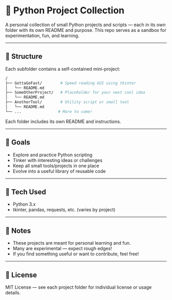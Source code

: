 # 🐍 Python Project Collection

A personal collection of small Python projects and scripts — each in its own folder with its own README and purpose. This repo serves as a sandbox for experimentation, fun, and learning.

---

## 📁 Structure

Each subfolder contains a self-contained mini-project:

```bash
/
├── GottaGoFast/        # Speed reading GUI using tkinter
│   └── README.md
├── SomeOtherProject/   # Placeholder for your next cool idea
│   └── README.md
├── AnotherTool/        # Utility script or small tool
│   └── README.md
└── ...                # More to come!
```

Each folder includes its own README and instructions.

---

## 🎯 Goals

- Explore and practice Python scripting
- Tinker with interesting ideas or challenges
- Keep all small tools/projects in one place
- Evolve into a useful library of reusable code

---

## 🧰 Tech Used

- Python 3.x
- tkinter, pandas, requests, etc. (varies by project)

---

## 📌 Notes

- These projects are meant for personal learning and fun.
- Many are experimental — expect rough edges!
- If you find something useful or want to contribute, feel free!

---

## 📄 License

MIT License — see each project folder for individual license or usage details.
